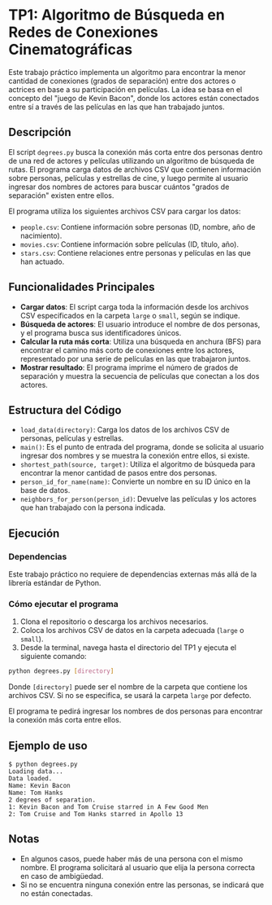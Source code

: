 # TP1: Algoritmo de Búsqueda en Redes de Conexiones Cinematográficas

Este trabajo práctico implementa un algoritmo para encontrar la menor cantidad de conexiones (grados de separación) entre dos actores o actrices en base a su participación en películas. La idea se basa en el concepto del "juego de Kevin Bacon", donde los actores están conectados entre sí a través de las películas en las que han trabajado juntos.

## Descripción

El script `degrees.py` busca la conexión más corta entre dos personas dentro de una red de actores y películas utilizando un algoritmo de búsqueda de rutas. El programa carga datos de archivos CSV que contienen información sobre personas, películas y estrellas de cine, y luego permite al usuario ingresar dos nombres de actores para buscar cuántos "grados de separación" existen entre ellos.

El programa utiliza los siguientes archivos CSV para cargar los datos:

- `people.csv`: Contiene información sobre personas (ID, nombre, año de nacimiento).
- `movies.csv`: Contiene información sobre películas (ID, título, año).
- `stars.csv`: Contiene relaciones entre personas y películas en las que han actuado.

## Funcionalidades Principales

- **Cargar datos**: El script carga toda la información desde los archivos CSV especificados en la carpeta `large` o `small`, según se indique.
- **Búsqueda de actores**: El usuario introduce el nombre de dos personas, y el programa busca sus identificadores únicos.
- **Calcular la ruta más corta**: Utiliza una búsqueda en anchura (BFS) para encontrar el camino más corto de conexiones entre los actores, representado por una serie de películas en las que trabajaron juntos.
- **Mostrar resultado**: El programa imprime el número de grados de separación y muestra la secuencia de películas que conectan a los dos actores.

## Estructura del Código

- `load_data(directory)`: Carga los datos de los archivos CSV de personas, películas y estrellas.
- `main()`: Es el punto de entrada del programa, donde se solicita al usuario ingresar dos nombres y se muestra la conexión entre ellos, si existe.
- `shortest_path(source, target)`: Utiliza el algoritmo de búsqueda para encontrar la menor cantidad de pasos entre dos personas.
- `person_id_for_name(name)`: Convierte un nombre en su ID único en la base de datos.
- `neighbors_for_person(person_id)`: Devuelve las películas y los actores que han trabajado con la persona indicada.

## Ejecución

### Dependencias

Este trabajo práctico no requiere de dependencias externas más allá de la librería estándar de Python.

### Cómo ejecutar el programa

1. Clona el repositorio o descarga los archivos necesarios.
2. Coloca los archivos CSV de datos en la carpeta adecuada (`large` o `small`).
3. Desde la terminal, navega hasta el directorio del TP1 y ejecuta el siguiente comando:

```bash
python degrees.py [directory]
```

Donde `[directory]` puede ser el nombre de la carpeta que contiene los archivos CSV. Si no se especifica, se usará la carpeta `large` por defecto.

El programa te pedirá ingresar los nombres de dos personas para encontrar la conexión más corta entre ellos.

## Ejemplo de uso

```
$ python degrees.py
Loading data...
Data loaded.
Name: Kevin Bacon
Name: Tom Hanks
2 degrees of separation.
1: Kevin Bacon and Tom Cruise starred in A Few Good Men
2: Tom Cruise and Tom Hanks starred in Apollo 13
```

## Notas

- En algunos casos, puede haber más de una persona con el mismo nombre. El programa solicitará al usuario que elija la persona correcta en caso de ambigüedad.
- Si no se encuentra ninguna conexión entre las personas, se indicará que no están conectadas.
